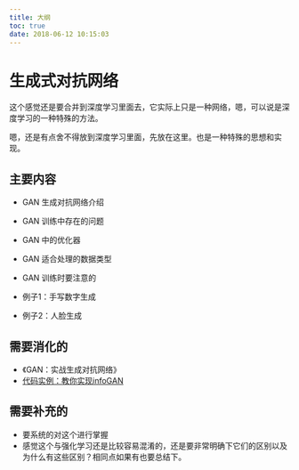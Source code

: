 ```yaml
---
title: 大纲
toc: true
date: 2018-06-12 10:15:03
---
```

# 生成式对抗网络

这个感觉还是要合并到深度学习里面去，它实际上只是一种网络，嗯，可以说是深度学习的一种特殊的方法。

嗯，还是有点舍不得放到深度学习里面，先放在这里。也是一种特殊的思想和实现。

## 主要内容

- GAN 生成对抗网络介绍
- GAN 训练中存在的问题
- GAN 中的优化器
- GAN 适合处理的数据类型
- GAN 训练时要注意的

- 例子1：手写数字生成
- 例子2：人脸生成

## 需要消化的

- 《GAN：实战生成对抗网络》
- [代码实例：教你实现infoGAN](https://zhuanlan.zhihu.com/p/37153978)


## 需要补充的

- 要系统的对这个进行掌握
- 感觉这个与强化学习还是比较容易混淆的，还是要非常明确下它们的区别以及为什么有这些区别？相同点如果有也要总结下。
